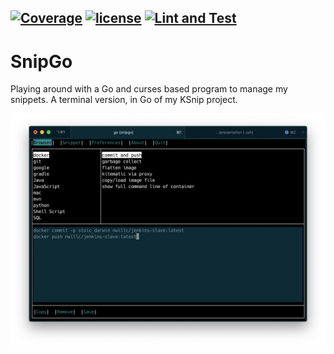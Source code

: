 [![Coverage](https://codecov.io/gh/nwillc/snipgo/branch/master/graphs/badge.svg?branch=master)](https://codecov.io/gh/nwillc/snipgo)
[![license](https://img.shields.io/github/license/nwillc/ksvg.svg)](https://tldrlegal.com/license/-isc-license)
[![Lint and Test](https://github.com/nwillc/snipgo/workflows/CI/badge.svg)](https://github.com/nwillc/snipgo/actions?query=workflow%3CI)
------
# SnipGo

Playing around with a Go and curses based program to manage my snippets. A terminal version, in Go of my KSnip project.

![UI](./snipgo.png)
